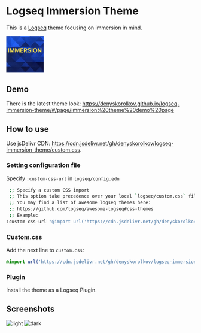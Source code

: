 # Logseq Immersion Theme

This is a [Logseq](https://logseq.com) theme focusing on immersion in mind.

<img src="immersion.png" width="100"/>

## Demo

There is the latest theme look: https://denyskorolkov.github.io/logseq-immersion-theme/#/page/immersion%20theme%20demo%20page

## How to use

Use jsDelivr CDN: https://cdn.jsdelivr.net/gh/denyskorolkov/logseq-immersion-theme/custom.css.

### Setting configuration file

Specify `:custom-css-url` in `logseq/config.edn`

```bash
 ;; Specify a custom CSS import
 ;; This option take precedence over your local `logseq/custom.css` file
 ;; You may find a list of awesome logseq themes here:
 ;; https://github.com/logseq/awesome-logseq#css-themes
 ;; Example:
:custom-css-url "@import url('https://cdn.jsdelivr.net/gh/denyskorolkov/logseq-immersion-theme/custom.css');"
```

### Custom.css

Add the next line to `custom.css`:

```css
@import url('https://cdn.jsdelivr.net/gh/denyskorolkov/logseq-immersion-theme/custom.css');
```

### Plugin

Install the theme as a Logseq Plugin.

## Screenshots

![light](./light.png)
![dark](./dark.png)
